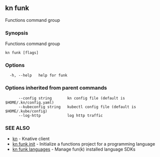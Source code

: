 ## kn funk

Functions command group

### Synopsis

Functions command group

```
kn funk [flags]
```

### Options

```
  -h, --help   help for funk
```

### Options inherited from parent commands

```
      --config string       kn config file (default is $HOME/.kn/config.yaml)
      --kubeconfig string   kubectl config file (default is $HOME/.kube/config)
      --log-http            log http traffic
```

### SEE ALSO

* [kn](kn.md)	 - Knative client
* [kn funk init](kn_funk_init.md)	 - Initialize a functions project for a programming language
* [kn funk languages](kn_funk_languages.md)	 - Manage fun(k) installed language SDKs

